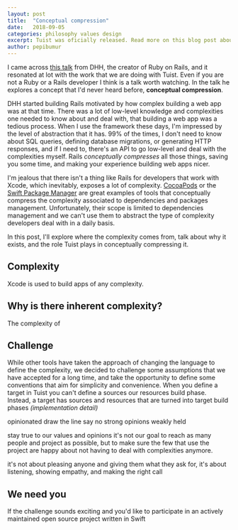 ```yaml
---
layout: post
title:  "Conceptual compression"
date:   2018-09-05
categories: philosophy values design
excerpt: Tuist was oficially released. Read more on this blog post about what motivated us to build Tuist and how it can help you scale your Xcode projects.
author: pepibumur
---
```


I came across [this talk]() from DHH, the creator of Ruby on Rails, and it resonated at lot with the work that we are doing with Tuist. Even if you are not a Ruby or a Rails developer I think is a talk worth watching. In the talk he explores a concept that I'd never heard before, **conceptual compression**. 

DHH started building Rails motivated by how complex building a web app was at that time. There was a lot of low-level knowledge and complexities one needed to know about and deal with, that building a web app was a tedious process. When I use the framework these days, I'm impressed by the level of abstraction that it has. 99% of the times, I don't need to know about SQL queries, defining database migrations, or generating HTTP responses, and if I need to, there's an API to go low-level and deal with the complexities myself. Rails *conceptually compresses* all those things, saving you some time, and making your experience building web apps nicer.

I'm jealous that there isn't a thing like Rails for developers that work with Xcode, which inevitably, exposes a lot of complexity. [CocoaPods](https://cocoapods.org) or the [Swift Package Manager](https://github.com/apple/swift-package-manager) are great examples of tools that conceptually compress the complexity associated to dependencies and packages management. Unfortunately, their scope is limited to dependencies management and we can't use them to abstract the type of complexity developers deal with in a daily basis.

In this post, I'll explore where the complexity comes from, talk about why it exists, and the role Tuist plays in conceptually compressing it. 

## Complexity
Xcode is used to build apps of any complexity.

## Why is there inherent complexity?
The complexity of 

## Challenge

While other tools have taken the approach of changing the language to define the complexity, we decided to challenge some assumptions that we have accepted for a long time, and take the opportunity to define some conventions that aim for simplicity and convenience. When you define a target in Tuist you can't define a sources our resources build phase. Instead, a target has sources and resources that are turned into target build phases *(implementation detail)*

opinionated
draw the line
say no
strong opinions weakly held

stay true to our values and opinions
it's not our goal to reach as many people and project as possible, but to make sure the few that use the project are happy about not having to deal with complexities anymore.

it's not about pleasing anyone and giving them what they ask for, it's about listening, showing empathy, and making the right call


## We need you

If the challenge sounds exciting and you'd like to participate in an actively maintained open source project written in Swift